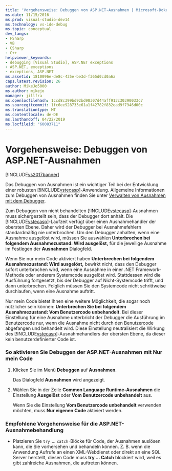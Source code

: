 ```yaml
---
title: 'Vorgehensweise: Debuggen von ASP.NET-Ausnahmen | Microsoft-Dokumentation'
ms.date: 11/15/2016
ms.prod: visual-studio-dev14
ms.technology: vs-ide-debug
ms.topic: conceptual
dev_langs:
- FSharp
- VB
- CSharp
- C++
helpviewer_keywords:
- debugging [Visual Studio], ASP.NET exceptions
- ASP.NET, exceptions
- exceptions, ASP.NET
ms.assetid: 1810096e-de8c-435e-be3d-f365d0cd0a6a
caps.latest.revision: 26
author: MikeJo5000
ms.author: mikejo
manager: jillfra
ms.openlocfilehash: 1ccd8c399bd92bd98307d44aff913c30390033c7
ms.sourcegitcommit: 1fc6ee928733e61a1f42782f832ead9f7946d00c
ms.translationtype: MT
ms.contentlocale: de-DE
ms.lasthandoff: 04/22/2019
ms.locfileid: "60083711"
---
```

# <a name="how-to-debug-aspnet-exceptions"></a>Vorgehensweise: Debuggen von ASP.NET-Ausnahmen
[!INCLUDE[vs2017banner](../includes/vs2017banner.md)]

Das Debuggen von Ausnahmen ist ein wichtiger Teil bei der Entwicklung einer robusten [!INCLUDE[vstecasp](../includes/vstecasp-md.md)]-Anwendung. Allgemeine Informationen zum Debuggen von Ausnahmen finden Sie unter [Verwalten von Ausnahmen mit dem Debugger](../debugger/managing-exceptions-with-the-debugger.md).  
  
 Zum Debuggen von nicht behandelten [!INCLUDE[vstecasp](../includes/vstecasp-md.md)]-Ausnahmen muss sichergestellt sein, dass der Debugger dort anhält. Die [!INCLUDE[vstecasp](../includes/vstecasp-md.md)]-Laufzeit verfügt über einen Ausnahmehandler der obersten Ebene. Daher wird der Debugger bei Ausnahmefehlern standardmäßig nie unterbrochen. Um den Debugger anhalten, wenn eine Ausnahme ausgelöst wird, müssen Sie auswählen **Unterbrechen bei folgendem Ausnahmezustand: Wird ausgelöst,** für die jeweilige Ausnahme im Festlegen der **Ausnahmen** Dialogfeld.  
  
 Wenn Sie nur mein Code aktiviert haben **Unterbrechen bei folgendem Ausnahmezustand: Wird ausgelöst,** bewirkt nicht, dass den Debugger sofort unterbrochen wird, wenn eine Ausnahme in einer .NET Framework-Methode oder anderem Systemcode ausgelöst wird. Stattdessen wird die Ausführung fortgesetzt, bis der Debugger auf Nicht-Systemcode trifft, und dann unterbrochen. Folglich müssen Sie den Systemcode nicht schrittweise durchlaufen, wenn eine Ausnahme auftritt.  
  
 Nur mein Code bietet Ihnen eine weitere Möglichkeit, die sogar noch nützlicher sein können: **Unterbrechen Sie bei folgendem Ausnahmezustand: Vom Benutzercode unbehandelt**. Bei dieser Einstellung für eine Ausnahme unterbricht der Debugger die Ausführung im Benutzercode nur, wenn die Ausnahme nicht durch den Benutzercode abgefangen und behandelt wird. Diese Einstellung neutralisiert die Wirkung des [!INCLUDE[vstecasp](../includes/vstecasp-md.md)]-Ausnahmehandlers der obersten Ebene, da dieser kein benutzerdefinierter Code ist.  
  
### <a name="to-enable-debugging-of-aspnet-exceptions-with-just-my-code"></a>So aktivieren Sie Debuggen der ASP.NET-Ausnahmen mit Nur mein Code  
  
1. Klicken Sie im Menü **Debuggen** auf **Ausnahmen**.  
  
     Das Dialogfeld **Ausnahmen** wird angezeigt.  
  
2. Wählen Sie in der Zeile **Common Language Runtime-Ausnahmen** die Einstellung **Ausgelöst** oder **Vom Benutzercode unbehandelt** aus.  
  
     Wenn Sie die Einstellung **Vom Benutzercode unbehandelt** verwenden möchten, muss **Nur eigenen Code** aktiviert werden.  
  
### <a name="to-use-best-practices-for-aspnet-exception-handling"></a>Empfohlene Vorgehensweise für die ASP.NET-Ausnahmebehandlung  
  
- Platzieren Sie `try … catch`-Blöcke für Code, der Ausnahmen auslösen kann, die Sie vorhersehen und behandeln können. Z. B. wenn die Anwendung Aufrufe an einen XML-Webdienst oder direkt an eine SQL Server herstellt, diesen Code muss **try … Catch** blockiert wird, weil es gibt zahlreiche Ausnahmen, die auftreten können.
